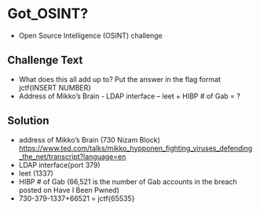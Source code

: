 # Got_OSINT?
* Open Source Intelligence (OSINT) challenge

## Challenge Text
* What does this all add up to? Put the answer in the flag format jctf{INSERT NUMBER}
* Address of Mikko’s Brain - LDAP interface – leet + HIBP # of Gab = ?

## Solution
* address of Mikko’s Brain (730 Nizam Block) https://www.ted.com/talks/mikko_hypponen_fighting_viruses_defending_the_net/transcript?language=en
* LDAP interface(port 379)
* leet (1337)
* HIBP # of Gab (66,521 is the number of Gab accounts in the breach posted on Have I Been Pwned)
* 730-379-1337+66521 = jctf{65535}
